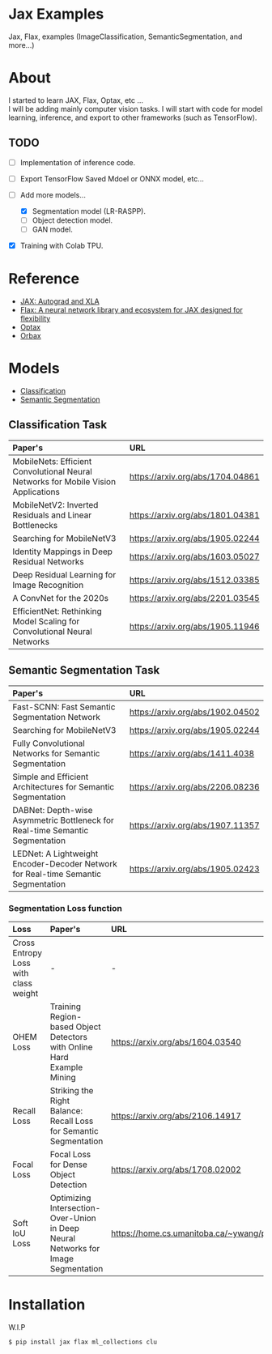 # Jax Examples
Jax, Flax, examples (ImageClassification, SemanticSegmentation, and more...)

# About

I started to learn JAX, Flax, Optax, etc ...  
I will be adding mainly computer vision tasks. I will start with code for model learning, inference, and export to other frameworks (such as TensorFlow).

## TODO

- [ ] Implementation of inference code.
- [ ] Export TensorFlow Saved Mdoel or ONNX model, etc...
- [ ] Add more models...
  - [x] Segmentation model (LR-RASPP).
  - [ ] Object detection model.
  - [ ] GAN model.
- [x] Training with Colab TPU.


# Reference
- [JAX: Autograd and XLA](https://github.com/google/jax)
- [Flax: A neural network library and ecosystem for JAX designed for flexibility](https://github.com/google/flax)
- [Optax](https://github.com/deepmind/optax)
- [Orbax](https://github.com/google/orbax/tree/main)

# Models

- [Classification](classification)
- [Semantic Segmentation](segmentation)

## Classification Task

| Paper's | URL |
|:-- |:--|
| MobileNets: Efficient Convolutional Neural Networks for Mobile Vision Applications | https://arxiv.org/abs/1704.04861 |
| MobileNetV2: Inverted Residuals and Linear Bottlenecks | https://arxiv.org/abs/1801.04381 |
| Searching for MobileNetV3 | https://arxiv.org/abs/1905.02244 |
| Identity Mappings in Deep Residual Networks | https://arxiv.org/abs/1603.05027 |
| Deep Residual Learning for Image Recognition | https://arxiv.org/abs/1512.03385 |
| A ConvNet for the 2020s | https://arxiv.org/abs/2201.03545 |
| EfficientNet: Rethinking Model Scaling for Convolutional Neural Networks | https://arxiv.org/abs/1905.11946 |

## Semantic Segmentation Task

| Paper's | URL |
|:-- |:--|
| Fast-SCNN: Fast Semantic Segmentation Network | https://arxiv.org/abs/1902.04502 |
| Searching for MobileNetV3 | https://arxiv.org/abs/1905.02244 |
| Fully Convolutional Networks for Semantic Segmentation | https://arxiv.org/abs/1411.4038 |
| Simple and Efficient Architectures for Semantic Segmentation | https://arxiv.org/abs/2206.08236 |
| DABNet: Depth-wise Asymmetric Bottleneck for Real-time Semantic Segmentation | https://arxiv.org/abs/1907.11357 |
| LEDNet: A Lightweight Encoder-Decoder Network for Real-time Semantic Segmentation | https://arxiv.org/abs/1905.02423 |

### Segmentation Loss function
| Loss | Paper's | URL | Task |
|:--|:-- |:--|:--|
| Cross Entropy Loss with class weight | - | - | Semantic Segmentation |
| OHEM Loss | Training Region-based Object Detectors with Online Hard Example Mining | https://arxiv.org/abs/1604.03540 | Semantic Segmentation |
| Recall Loss | Striking the Right Balance: Recall Loss for Semantic Segmentation | https://arxiv.org/abs/2106.14917 | Semantic Segmentation |
| Focal Loss | Focal Loss for Dense Object Detection | https://arxiv.org/abs/1708.02002 | Semantic Segmentation |
| Soft IoU Loss | Optimizing Intersection-Over-Union in Deep Neural Networks for Image Segmentation | https://home.cs.umanitoba.ca/~ywang/papers/isvc16.pdf | Semantic Segmentation |

# Installation

W.I.P
```
$ pip install jax flax ml_collections clu
```
